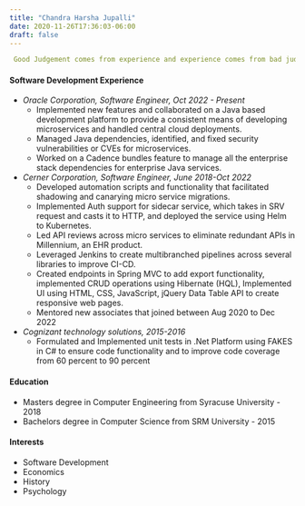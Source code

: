 ```yaml
---
title: "Chandra Harsha Jupalli"
date: 2020-11-26T17:36:03-06:00
draft: false
---
```

```yaml
 Good Judgement comes from experience and experience comes from bad judgemement - Jim Horning
```

#### Software Development Experience
- *Oracle  Corporation, Software Engineer, Oct 2022 - Present*
  - Implemented new features and collaborated on a Java based development platform to provide a consistent means
    of developing microservices and handled central cloud deployments.
  - Managed Java dependencies, identified, and fixed security vulnerabilities or CVEs for microservices.
  - Worked on a Cadence bundles feature to manage all the enterprise stack dependencies for enterprise Java services. 
- *Cerner Corporation, Software Engineer, June 2018-Oct 2022* 
  - Developed automation scripts and functionality that facilitated shadowing and canarying micro service migrations.
  - Implemented Auth support for sidecar service, which takes in SRV request and casts it to HTTP, and deployed the service      using Helm to Kubernetes.
  - Led API reviews across micro services to eliminate redundant APIs in Millennium, an EHR product.
  - Leveraged Jenkins to create multibranched pipelines across several libraries to improve CI-CD.
  - Created endpoints in Spring MVC to add export functionality, implemented CRUD operations using Hibernate (HQL), Implemented UI using HTML, CSS, JavaScript, jQuery Data Table API to create responsive web pages.
  - Mentored new associates that joined between Aug 2020 to Dec 2022
- *Cognizant technology solutions, 2015-2016*
    - Formulated and Implemented unit tests in .Net Platform using FAKES in C# to ensure code functionality and to improve code coverage from 60 percent to 90 percent
  
#### Education
   - Masters degree in Computer Engineering from Syracuse University - 2018
   - Bachelors degree in Computer Science from SRM University - 2015

#### Interests 
   - Software Development
   - Economics 
   - History
   - Psychology